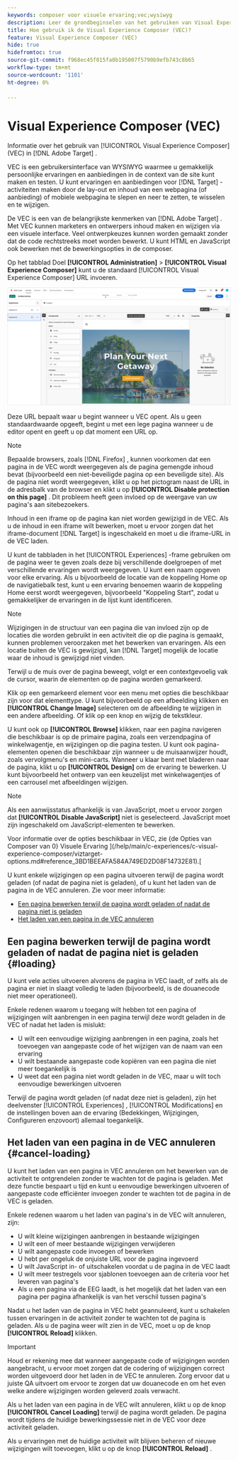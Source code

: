 ```yaml
---
keywords: composer voor visuele ervaring;vec;wysiwyg
description: Leer de grondbeginselen van het gebruiken van Visual Experience Composer (VEC) in Adobe Target. VEC is een redacteur van WYSIWYG die u gemakkelijk individuele ervaringen laat creëren.
title: Hoe gebruik ik de Visual Experience Composer (VEC)?
feature: Visual Experience Composer (VEC)
hide: true
hidefromtoc: true
source-git-commit: f968ec45f015fa0b195007f5790b9efb743c8b65
workflow-type: tm+mt
source-wordcount: '1101'
ht-degree: 0%

---
```


# Visual Experience Composer (VEC)

Informatie over het gebruik van [!UICONTROL Visual Experience Composer] (VEC) in [!DNL Adobe Target] .

VEC is een gebruikersinterface van WYSIWYG waarmee u gemakkelijk persoonlijke ervaringen en aanbiedingen in de context van de site kunt maken en testen. U kunt ervaringen en aanbiedingen voor [!DNL Target] -activiteiten maken door de lay-out en inhoud van een webpagina (of aanbieding) of mobiele webpagina te slepen en neer te zetten, te wisselen en te wijzigen.

De VEC is een van de belangrijkste kenmerken van [!DNL Adobe Target] . Met VEC kunnen marketers en ontwerpers inhoud maken en wijzigen via een visuele interface. Veel ontwerpkeuzes kunnen worden gemaakt zonder dat de code rechtstreeks moet worden bewerkt. U kunt HTML en JavaScript ook bewerken met de bewerkingsopties in de composer.

Op het tabblad Doel **[!UICONTROL Administration]** > **[!UICONTROL Visual Experience Composer]** kunt u de standaard [!UICONTROL Visual Experience Composer] URL invoeren.

![ VEC benadrukte ](/help/main/c-experiences/c-visual-experience-composer/assets/vec-highlight-refresh.png)

Deze URL bepaalt waar u begint wanneer u VEC opent. Als u geen standaardwaarde opgeeft, begint u met een lege pagina wanneer u de editor opent en geeft u op dat moment een URL op.

>[!NOTE]
>
>Bepaalde browsers, zoals [!DNL Firefox] , kunnen voorkomen dat een pagina in de VEC wordt weergegeven als de pagina gemengde inhoud bevat (bijvoorbeeld een niet-beveiligde pagina op een beveiligde site). Als de pagina niet wordt weergegeven, klikt u op het pictogram naast de URL in de adresbalk van de browser en klikt u op **[!UICONTROL Disable protection on this page]** . Dit probleem heeft geen invloed op de weergave van uw pagina&#39;s aan sitebezoekers.

Inhoud in een iframe op de pagina kan niet worden gewijzigd in de VEC. Als u de inhoud in een iframe wilt bewerken, moet u ervoor zorgen dat het iframe-document [!DNL Target] is ingeschakeld en moet u die iframe-URL in de VEC laden.

U kunt de tabbladen in het [!UICONTROL Experiences] -frame gebruiken om de pagina weer te geven zoals deze bij verschillende doelgroepen of met verschillende ervaringen wordt weergegeven. U kunt een naam opgeven voor elke ervaring. Als u bijvoorbeeld de locatie van de koppeling Home op de navigatiebalk test, kunt u een ervaring benoemen waarin de koppeling Home eerst wordt weergegeven, bijvoorbeeld &quot;Koppeling Start&quot;, zodat u gemakkelijker de ervaringen in de lijst kunt identificeren.

>[!NOTE]
>
>Wijzigingen in de structuur van een pagina die van invloed zijn op de locaties die worden gebruikt in een activiteit die op die pagina is gemaakt, kunnen problemen veroorzaken met het bewerken van ervaringen. Als een locatie buiten de VEC is gewijzigd, kan [!DNL Target] mogelijk de locatie waar de inhoud is gewijzigd niet vinden.

Terwijl u de muis over de pagina beweegt, volgt er een contextgevoelig vak de cursor, waarin de elementen op de pagina worden gemarkeerd.

<!--Click the **[!UICONTROL Overlays]** icon to change the way the highlight displays. For example, you can choose to highlight only images, links, regional mboxes, modifications, or JavaScript. You can change the color of the highlight. You can also specify a highlight color and type of fill used to highlight different element types.

![Change Overlay settings](/help/main/c-experiences/c-visual-experience-composer/assets/change-overlay.png)-->

Klik op een gemarkeerd element voor een menu met opties die beschikbaar zijn voor dat elementtype. U kunt bijvoorbeeld op een afbeelding klikken en **[!UICONTROL Change Image]** selecteren om de afbeelding te wijzigen in een andere afbeelding. Of klik op een knop en wijzig de tekstkleur.

U kunt ook op **[!UICONTROL Browse]** klikken, naar een pagina navigeren die beschikbaar is op de primaire pagina, zoals een verzendpagina of winkelwagentje, en wijzigingen op die pagina testen. U kunt ook pagina-elementen openen die beschikbaar zijn wanneer u de muisaanwijzer houdt, zoals vervolgmenu&#39;s en mini-carts. Wanneer u klaar bent met bladeren naar de pagina, klikt u op **[!UICONTROL Design]** om de ervaring te bewerken. U kunt bijvoorbeeld het ontwerp van een keuzelijst met winkelwagentjes of een carrousel met afbeeldingen wijzigen.

>[!NOTE]
>
>Als een aanwijsstatus afhankelijk is van JavaScript, moet u ervoor zorgen dat **[!UICONTROL Disable JavaScript]** niet is geselecteerd. JavaScript moet zijn ingeschakeld om JavaScript-elementen te bewerken.

Voor informatie over de opties beschikbaar in VEC, zie {de Opties van Composer van 0} Visuele Ervaring ](/help/main/c-experiences/c-visual-experience-composer/viztarget-options.md#reference_3BD1BEEAFA584A749ED2D08F14732E81).[

U kunt enkele wijzigingen op een pagina uitvoeren terwijl de pagina wordt geladen (of nadat de pagina niet is geladen), of u kunt het laden van de pagina in de VEC annuleren. Zie voor meer informatie:

* [Een pagina bewerken terwijl de pagina wordt geladen of nadat de pagina niet is geladen](#loading)
* [Het laden van een pagina in de VEC annuleren](#cancel-loading)

## Een pagina bewerken terwijl de pagina wordt geladen of nadat de pagina niet is geladen {#loading}

U kunt vele acties uitvoeren alvorens de pagina in VEC laadt, of zelfs als de pagina er niet in slaagt volledig te laden (bijvoorbeeld, is de douanecode niet meer operationeel).

Enkele redenen waarom u toegang wilt hebben tot een pagina of wijzigingen wilt aanbrengen in een pagina terwijl deze wordt geladen in de VEC of nadat het laden is mislukt:

* U wilt een eenvoudige wijziging aanbrengen in een pagina, zoals het toevoegen van aangepaste code of het wijzigen van de naam van een ervaring
* U wilt bestaande aangepaste code kopiëren van een pagina die niet meer toegankelijk is
* U weet dat een pagina niet wordt geladen in de VEC, maar u wilt toch eenvoudige bewerkingen uitvoeren

Terwijl de pagina wordt geladen (of nadat deze niet is geladen), zijn het deelvenster [!UICONTROL Experiences] , [!UICONTROL Modifications] en de instellingen boven aan de ervaring (Bedekkingen, Wijzigingen, Configureren enzovoort) allemaal toegankelijk.

## Het laden van een pagina in de VEC annuleren {#cancel-loading}

U kunt het laden van een pagina in VEC annuleren om het bewerken van de activiteit te ontgrendelen zonder te wachten tot de pagina is geladen. Met deze functie bespaart u tijd en kunt u eenvoudige bewerkingen uitvoeren of aangepaste code efficiënter invoegen zonder te wachten tot de pagina in de VEC is geladen.

Enkele redenen waarom u het laden van pagina&#39;s in de VEC wilt annuleren, zijn:

* U wilt kleine wijzigingen aanbrengen in bestaande wijzigingen
* U wilt een of meer bestaande wijzigingen verwijderen
* U wilt aangepaste code invoegen of bewerken
* U hebt per ongeluk de onjuiste URL voor de pagina ingevoerd
* U wilt JavaScript in- of uitschakelen voordat u de pagina in de VEC laadt
* U wilt meer testregels voor sjablonen toevoegen aan de criteria voor het leveren van pagina&#39;s
* Als u een pagina via de EEG laadt, is het mogelijk dat het laden van een pagina per pagina afhankelijk is van het verschil tussen pagina&#39;s

Nadat u het laden van de pagina in VEC hebt geannuleerd, kunt u schakelen tussen ervaringen in de activiteit zonder te wachten tot de pagina is geladen. Als u de pagina weer wilt zien in de VEC, moet u op de knop **[!UICONTROL Reload]** klikken.

>[!IMPORTANT]
>
>Houd er rekening mee dat wanneer aangepaste code of wijzigingen worden aangebracht, u ervoor moet zorgen dat de codering of wijzigingen correct worden uitgevoerd door het laden in de VEC te annuleren. Zorg ervoor dat u juiste QA uitvoert om ervoor te zorgen dat uw douanecode en om het even welke andere wijzigingen worden geleverd zoals verwacht.

Als u het laden van een pagina in de VEC wilt annuleren, klikt u op de knop **[!UICONTROL Cancel Loading]** terwijl de pagina wordt geladen. De pagina wordt tijdens de huidige bewerkingssessie niet in de VEC voor deze activiteit geladen.

Als u ervaringen met de huidige activiteit wilt blijven beheren of nieuwe wijzigingen wilt toevoegen, klikt u op de knop **[!UICONTROL Reload]** .
